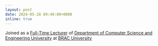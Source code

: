 ```yaml
---
layout: post
date: 2024-05-28 09:49:00+0000
inline: true
---
```


Joined as a [Full-Time Lecturer](https://) of [Department of Computer Science and Engineering University](https://cse.sds.bracu.ac.bd/) at [BRAC University](https://www.bracu.ac.bd/)